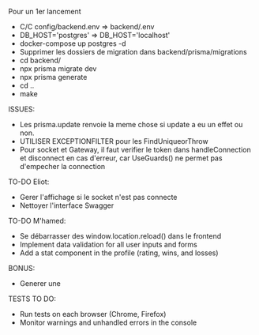 Pour un 1er lancement
- C/C config/backend.env => backend/.env
- DB_HOST='postgres' => DB_HOST='localhost'
- docker-compose up postgres -d
- Supprimer les dossiers de migration dans backend/prisma/migrations
- cd backend/
- npx prisma migrate dev
- npx prisma generate
- cd ..
- make


ISSUES:
- Les prisma.update renvoie la meme chose si update a eu un effet ou non.
- UTILISER EXCEPTIONFILTER pour les FindUniqueorThrow
- Pour socket et Gateway, il faut verifier le token dans handleConnection et disconnect en cas d'erreur, car UseGuards() ne permet pas d'empecher la connection

TO-DO Eliot:
- Gerer l'affichage si le socket n'est pas connecte
- Nettoyer l'interface Swagger

TO-DO M'hamed:

- Se débarrasser des window.location.reload() dans le frontend
- Implement data validation for all user inputs and forms
- Add a stat component in the profile (rating, wins, and losses)

BONUS:
- Generer une <datalist> de nickname pour les suggestions dans les <input type="text">


TESTS TO DO:

- Run tests on each browser (Chrome, Firefox)
- Monitor warnings and unhandled errors in the console

